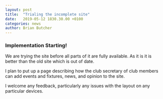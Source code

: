 ```yaml
---
layout: post
title:  "Trialing the incomplete site"
date:   2019-05-12 1830.30.00 +0100
categories: news
author: Brian Butcher
---
```


### Implementation Starting! ###
We are trying the site before all parts of it are fully available. As it is it is better than the old site which is out of date.

I plan to put up a page describing how the club secretary of club members can add events and fixtures, news, and opinion to the site.

I welcome any feedback, particularly any issues with the layout on any particular devices.
